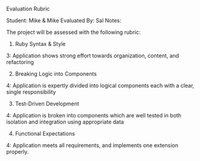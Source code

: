 Evaluation Rubric

Student: Mike & Mike
Evaluated By: Sal
Notes:

The project will be assessed with the following rubric:

1. Ruby Syntax & Style

3: Application shows strong effort towards organization, content, and refactoring

2. Breaking Logic into Components

4: Application is expertly divided into logical components each with a clear, single responsibility

3. Test-Driven Development

4: Application is broken into components which are well tested in both isolation and integration using appropriate data

4. Functional Expectations

4: Application meets all requirements, and implements one extension properly.
